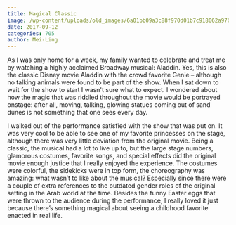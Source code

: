 ```yaml
---
title: Magical Classic
image: /wp-content/uploads/old_images/6a01bb09a3c88f970d01b7c918062a970b-pi.jpg
date: 2017-09-12
categories: 705
author: Mei-Ling
---
```


As I was only home for a week, my family wanted to celebrate and treat me by watching a highly acclaimed Broadway musical: Aladdin. Yes, this is also the classic Disney movie Aladdin with the crowd favorite Genie – although no talking animals were found to be part of the show. When I sat down to wait for the show to start I wasn't sure what to expect. I wondered about how the magic that was riddled throughout the movie would be portrayed onstage: after all, moving, talking, glowing statues coming out of sand dunes is not something that one sees every day.

I walked out of the performance satisfied with the show that was put on. It was very cool to be able to see one of my favorite princesses on the stage, although there was very little deviation from the original movie. Being a classic, the musical had a lot to live up to, but the large stage numbers, glamorous costumes, favorite songs, and special effects did the original movie enough justice that I really enjoyed the experience. The costumes were colorful, the sidekicks were in top form, the choreography was amazing: what wasn’t to like about the musical? Especially since there were a couple of extra references to the outdated gender roles of the original setting in the Arab world at the time. Besides the funny Easter eggs that were thrown to the audience during the performance, I really loved it just because there’s something magical about seeing a childhood favorite enacted in real life.

